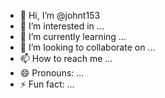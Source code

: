 - 👋 Hi, I’m @johnt153
- 👀 I’m interested in ...
- 🌱 I’m currently learning ...
- 💞️ I’m looking to collaborate on ...
- 📫 How to reach me ...
- 😄 Pronouns: ...
- ⚡ Fun fact: ...

<!---
johnt153/johnt153 is a ✨ special ✨ repository because its `README.md` (this file) appears on your GitHub profile.
You can click the Preview link to take a look at your changes.
--->
